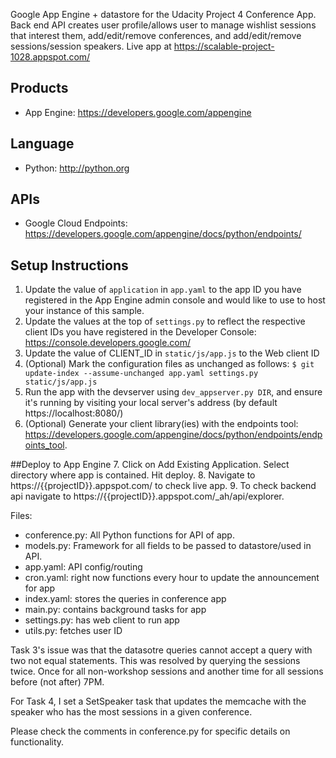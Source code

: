 Google App Engine + datastore for the Udacity Project 4 Conference App. Back end API creates user profile/allows user to manage wishlist sessions that interest them, add/edit/remove conferences, and add/edit/remove sessions/session speakers. Live app at https://scalable-project-1028.appspot.com/

## Products
- App Engine: https://developers.google.com/appengine

## Language
- Python: http://python.org

## APIs
- Google Cloud Endpoints: https://developers.google.com/appengine/docs/python/endpoints/

## Setup Instructions
1. Update the value of `application` in `app.yaml` to the app ID you
   have registered in the App Engine admin console and would like to use to host
   your instance of this sample.
2. Update the values at the top of `settings.py` to
   reflect the respective client IDs you have registered in the Developer Console: https://console.developers.google.com/ 
3. Update the value of CLIENT_ID in `static/js/app.js` to the Web client ID
4. (Optional) Mark the configuration files as unchanged as follows:
   `$ git update-index --assume-unchanged app.yaml settings.py static/js/app.js`
5. Run the app with the devserver using `dev_appserver.py DIR`, and ensure it's running by visiting your local server's address (by default https://localhost:8080/)
6. (Optional) Generate your client library(ies) with the endpoints tool: https://developers.google.com/appengine/docs/python/endpoints/endpoints_tool.

##Deploy to App Engine
7. Click on Add Existing Application. Select directory where app is contained. Hit deploy.
8. Navigate to https://{{projectID}}.appspot.com/ to check live app.
9. To check backend api navigate to https://{{projectID}}.appspot.com/_ah/api/explorer.


Files:
- conference.py: All Python functions for API of app.
- models.py: Framework for all fields to be passed to datastore/used in API.
- app.yaml: API config/routing
- cron.yaml: right now functions every hour to update the announcement for app
- index.yaml: stores the queries in conference app
- main.py: contains background tasks for app
- settings.py: has web client to run app
- utils.py: fetches user ID

Task 3's issue was that the datasotre queries cannot accept a query with two not equal statements. This was resolved by querying the sessions twice. Once for all non-workshop sessions and another time for all sessions before (not after) 7PM.

For Task 4, I set a SetSpeaker task that updates the memcache with the speaker who has the most sessions in a given conference.

Please check the comments in conference.py for specific details on functionality.
